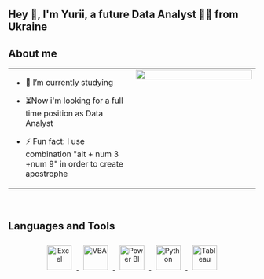 ## Hey 👋, I'm Yurii, a future  Data Analyst 👨‍💻 from Ukraine  
  
## About me 
  



<table border-top-width="0"><tr border="none"><td valign="top" width="50%" border="none">

- 🔭 I’m currently studying
  
  
- ⏳Now i'm looking for a full time position as Data Analyst
  

- ⚡ Fun fact: I use combination "alt + num 3 +num 9" in order to create apostrophe  


</td><td valign="top" width="50%" border="none">

<div align="center">
<img src="https://rishavanand.github.io/static/images/greetings.gif" align="center" style="width: 100%" />
</div>  


</td></tr></table>  

<br/>  


## Languages and Tools  
<p align="center">
  <a href="https://en.wikipedia.org/wiki/Microsoft_Excel" target="_blank">
    <img src="https://upload.wikimedia.org/wikipedia/commons/7/73/Microsoft_Office_Excel_%282019%E2%80%93present%29.svg" alt="Excel" height="50" style="margin: 10px"/>
  </a>
  <a href="https://en.wikipedia.org/wiki/Visual_Basic_for_Applications" target="_blank">
    <img src="https://logodix.com/logo/700926.png" alt="VBA" height="50" style="margin: 10px"/>
  </a>
  <a href="https://en.wikipedia.org/wiki/Microsoft_Power_BI" target="_blank">
    <img src="https://upload.wikimedia.org/wikipedia/commons/c/cf/New_Power_BI_Logo.svg" alt="Power BI" height="50" style="margin: 10px"/>
  </a>
  <a href="https://www.python.org/" target="_blank">
    <img src="https://upload.wikimedia.org/wikipedia/commons/c/c3/Python-logo-notext.svg" alt="Python" height="50" style="margin: 10px"/>
  </a>
  <a href="https://en.wikipedia.org/wiki/Tableau_Software" target="_blank">
    <img src="https://upload.wikimedia.org/wikipedia/commons/8/88/Tableau_Logo.png" alt="Tableau" height="50" style="margin: 10px"/>
  </a>
</p>
  

<br/>  






